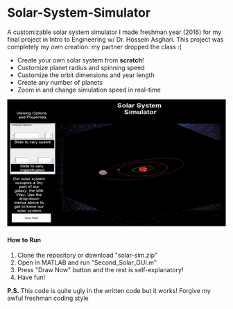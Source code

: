 # Solar-System-Simulator
A customizable solar system simulator I made freshman year (2016) for my final project in Intro to Engineering w/ Dr. Hossein Asghari. This project was completely my own creation: my partner dropped the class :(
* Create your own solar system from **scratch**!
* Customize planet radius and spinning speed
* Customize the orbit dimensions and year length
* Create any number of planets
* Zoom in and change simulation speed in real-time

![Example System](https://github.com/cgreen18/Solar-System-Simulator/blob/master/example.gif)

#### How to Run
1. Clone the repository or download "solar-sim.zip"
2. Open in MATLAB and run "Second_Solar_GUI.m"
3. Press "Draw Now" button and the rest is self-explanatory!
4. Have fun!


**P.S.** This code is quite ugly in the written code but it works! Forgive my awful freshman coding style
